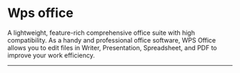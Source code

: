 # Wps office

A lightweight, feature-rich comprehensive office suite with high compatibility. As a handy and professional office software, WPS Office allows you to edit files in Writer, Presentation, Spreadsheet, and PDF to improve your work efficiency.

---
